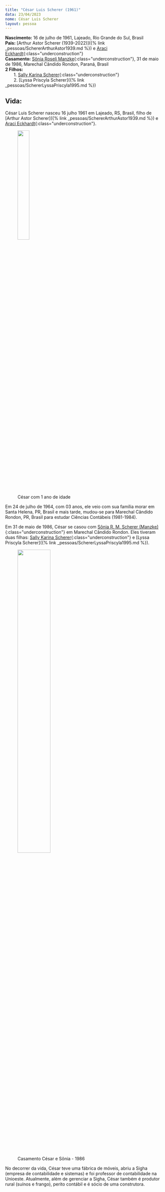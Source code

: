 ```yaml
---
title: "César Luis Scherer (1961)"
data: 23/04/2023
nome: César Luis Scherer
layout: pessoa
---
```


**Nascimento:** 16 de julho de 1961, Lajeado, Rio Grande do Sul, Brasil <br/>
**Pais:** [Arthur Astor Scherer (1939-2022)]({% link _pessoas/SchererArthurAstor1939.md %}) e [Araci Eckhardt](){:class="underconstruction"}<br/>
**Casamento:** [Sônia Roseli Manzke](){:class="underconstruction"}, 31 de maio de 1986, Marechal Cândido Rondon, Paraná, Brasil<br/>
**2 Filhos:** <br/>
&nbsp;&nbsp;&nbsp;&nbsp;&nbsp;&nbsp; 1. [Sally Karina Scherer](){:class="underconstruction"}<br/>
&nbsp;&nbsp;&nbsp;&nbsp;&nbsp;&nbsp; 2. [Lyssa Priscyla Scherer]({% link _pessoas/SchererLyssaPriscyla1995.md %})<br/>


## Vida:

César Luis Scherer nasceu 16 julho 1961 em Lajeado, RS, Brasil, filho de [Arthur Astor Scherer]({% link _pessoas/SchererArthurAstor1939.md %}) e [Araci Eckhardt](){:class="underconstruction"}.

<figure>
<img src="https://drive.google.com/thumbnail?id=1Jo-V0N8P3UH-hGOX9kUwdIQJNkEkc0uk&sz=w1000" width="30%">
<figcaption class="figure-caption">César com 1 ano de idade</figcaption>
</figure>

Em 24 de julho de 1964, com 03 anos, ele veio com sua família morar em Santa Helena, PR, Brasil e mais tarde, mudou-se para Marechal Cândido Rondon, PR, Brasil para estudar Ciências Contábeis (1981-1984).

Em 31 de maio de 1986, César se casou com [Sônia R. M. Scherer (Manzke)](){:class="underconstruction"} em Marechal Cândido Rondon. Eles tiveram duas filhas: [Sally Karina Scherer](){:class="underconstruction"} e [Lyssa Priscyla Scherer]({% link _pessoas/SchererLyssaPriscyla1995.md %}).

<figure>
<img src="https://drive.google.com/thumbnail?id=1oNGTnR-O6xTT4ZNg_dRJZsDYdl6PduYl&sz=w1000" width="50%">
<figcaption class="figure-caption">Casamento César e Sônia - 1986</figcaption>
</figure>

No decorrer da vida, César teve uma fábrica de móveis, abriu a Sigha (empresa de contabilidade e sistemas) e foi professor de contabilidade na Unioeste. Atualmente, além de gerenciar a Sigha, César também é produtor rural (suínos e frango), perito contábil e é sócio de uma construtora.

